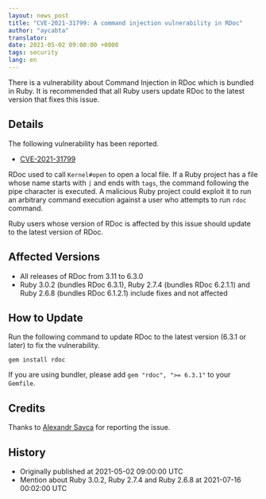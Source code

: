 ```yaml
---
layout: news_post
title: "CVE-2021-31799: A command injection vulnerability in RDoc"
author: "aycabta"
translator:
date: 2021-05-02 09:00:00 +0000
tags: security
lang: en
---
```


There is a vulnerability about Command Injection in RDoc which is bundled in Ruby.
It is recommended that all Ruby users update RDoc to the latest version that fixes this issue.

## Details

The following vulnerability has been reported.

* [CVE-2021-31799](https://www.cve.org/CVERecord?id=CVE-2021-31799)

RDoc used to call `Kernel#open` to open a local file. If a Ruby project has a file whose name starts with `|` and ends with `tags`, the command following the pipe character is executed. A malicious Ruby project could exploit it to run an arbitrary command execution against a user who attempts to run `rdoc` command.

Ruby users whose version of RDoc is affected by this issue should update to the latest version of RDoc.

## Affected Versions

* All releases of RDoc from 3.11 to 6.3.0
* Ruby 3.0.2 (bundles RDoc 6.3.1), Ruby 2.7.4 (bundles RDoc 6.2.1.1) and Ruby 2.6.8 (bundles RDoc 6.1.2.1) include fixes and not affected

## How to Update

Run the following command to update RDoc to the latest version (6.3.1 or later) to fix the vulnerability.

```
gem install rdoc
```

If you are using bundler, please add `gem "rdoc", ">= 6.3.1"` to your `Gemfile`.

## Credits

Thanks to [Alexandr Savca](https://hackerone.com/sighook) for reporting the issue.

## History

* Originally published at 2021-05-02 09:00:00 UTC
* Mention about Ruby 3.0.2, Ruby 2.7.4 and Ruby 2.6.8 at 2021-07-16 00:02:00 UTC
